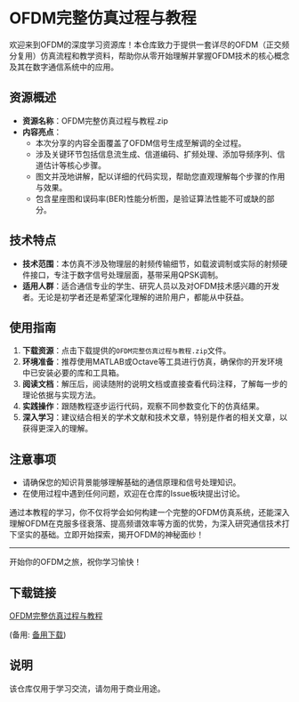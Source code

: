 # OFDM完整仿真过程与教程

欢迎来到OFDM的深度学习资源库！本仓库致力于提供一套详尽的OFDM（正交频分复用）仿真流程和教学资料，帮助你从零开始理解并掌握OFDM技术的核心概念及其在数字通信系统中的应用。

## 资源概述

- **资源名称**：OFDM完整仿真过程与教程.zip
- **内容亮点**：
  - 本次分享的内容全面覆盖了OFDM信号生成至解调的全过程。
  - 涉及关键环节包括信息流生成、信道编码、扩频处理、添加导频序列、信道估计等核心步骤。
  - 图文并茂地讲解，配以详细的代码实现，帮助您直观理解每个步骤的作用与效果。
  - 包含星座图和误码率(BER)性能分析图，是验证算法性能不可或缺的部分。
  
## 技术特点

- **技术范围**：本仿真不涉及物理层的射频传输细节，如载波调制或实际的射频硬件接口，专注于数字信号处理层面，基带采用QPSK调制。
- **适用人群**：适合通信专业的学生、研究人员以及对OFDM技术感兴趣的开发者。无论是初学者还是希望深化理解的进阶用户，都能从中获益。

## 使用指南

1. **下载资源**：点击下载提供的`OFDM完整仿真过程与教程.zip`文件。
2. **环境准备**：推荐使用MATLAB或Octave等工具进行仿真，确保你的开发环境中已安装必要的库和工具箱。
3. **阅读文档**：解压后，阅读随附的说明文档或直接查看代码注释，了解每一步的理论依据与实现方法。
4. **实践操作**：跟随教程逐步运行代码，观察不同参数变化下的仿真结果。
5. **深入学习**：建议结合相关的学术文献和技术文章，特别是作者的相关文章，以获得更深入的理解。

## 注意事项

- 请确保您的知识背景能够理解基础的通信原理和信号处理知识。
- 在使用过程中遇到任何问题，欢迎在仓库的Issue板块提出讨论。

通过本教程的学习，你不仅将学会如何构建一个完整的OFDM仿真系统，还能深入理解OFDM在克服多径衰落、提高频谱效率等方面的优势，为深入研究通信技术打下坚实的基础。立即开始探索，揭开OFDM的神秘面纱！

---

开始你的OFDM之旅，祝你学习愉快！

## 下载链接
[OFDM完整仿真过程与教程](https://pan.quark.cn/s/f6b8bab91c8b) 

(备用: [备用下载](https://pan.baidu.com/s/1MikLBfswpw3KGPrOBT0Qow?pwd=1234))

## 说明

该仓库仅用于学习交流，请勿用于商业用途。
